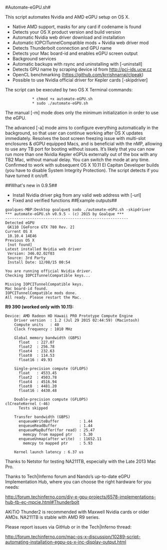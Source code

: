 
#Automate-eGPU.sh#

This script automates Nvidia and AMD eGPU setup on OS X.

- Native AMD support, masks for any card if codename is found
- Detects your OS X product version and build version
- Automatic Nvidia web driver download and installation
- Automatic IOPCITunnelCompatible mods + Nvidia web driver mod
- Detects Thunderbolt connection and GPU name
- Detects your Mac board-id and enables eGPU screen output
- Background services
- Automatic backups with rsync and uninstalling with [-uninstall]
- Detects GPU name by scraping device id from http://pci-ids.ucw.cz
- OpenCL benchmarking (https://github.com/krrishnarraj/clpeak)
- Possible to use Nvidia official driver for Kepler cards [-skipdriver]

The script can be executed by two OS X Terminal commands:

                * chmod +x automate-eGPU.sh
                * sudo ./automate-eGPU.sh

The manual [-m] mode does only the minimum initialization in order to use the eGPU.

The advanced [-a] mode aims to configure everything automatically in the background, so that user can continue working after OS X updates immediately. Resolves the boot screen freezing issue with multi-slot enclosures & dGPU equipped Macs, and is beneficial with the nMP, allowing to use any TB port for booting without issues. It’s likely that you can now run more than one Nvidia Kepler eGPUs externally out of the box with any TB2 Mac, without manual delay. You can switch the mode at any time. Confirmed to work with subsequent OS X 10.11 El Capitan Developer builds (you have to disable System Integrity Protection). The script detects if you have turned it on/off.

##What's new in 0.9.5##

- Install Nvidia driver pkg from any valid web address with [-url]
- Fixed and verified functions
##Example outputs##
```
goalques-MBP:Desktop goalque$ sudo ./automate-eGPU.sh -skipdriver
*** automate-eGPU.sh v0.9.5 - (c) 2015 by Goalque ***
-------------------------------------------------------
Detected eGPU
 GK110 [GeForce GTX 780 Rev. 2]
Current OS X
 10.10.4 14E46
Previous OS X
 [not found]
Latest installed Nvidia web driver
 Version: 346.02.02f03
 Source: 3rd Party
 Install Date: 12/08/15 00:54

You are running official Nvidia driver.
Checking IOPCITunnelCompatible keys...

Missing IOPCITunnelCompatible keys.
Mac board-id found.
IOPCITunnelCompatible mods done.
All ready. Please restart the Mac.
```
**R9 390 (worked only with 10.11):**
```
Device: AMD Radeon HD Hawaii PRO Prototype Compute Engine
    Driver version  : 1.2 (Jul 29 2015 02:44:59) (Macintosh)
    Compute units   : 40
    Clock frequency : 1010 MHz

    Global memory bandwidth (GBPS)
      float   : 227.07
      float2  : 256.78
      float4  : 232.63
      float8  : 114.53
      float16 : 49.93

    Single-precision compute (GFLOPS)
      float   : 4533.45
      float2  : 4503.78
      float4  : 4516.94
      float8  : 4481.20
      float16 : 4430.48

    Double-precision compute (GFLOPS)
clCreateKernel (-46)
      Tests skipped

    Transfer bandwidth (GBPS)
      enqueueWriteBuffer         : 1.44
      enqueueReadBuffer          : 1.44
      enqueueMapBuffer(for read) : 25.47
        memcpy from mapped ptr   : 5.30
      enqueueUnmap(after write)  : 11652.11
        memcpy to mapped ptr     : 5.93

    Kernel launch latency : 6.37 us
```

Thanks to Netstor for testing NA211TB, especially with the Late 2013 Mac Pro.

Thanks to Tech|Inferno forum and Nando’s up-to-date eGPU Implementation Hub, where you can choose the right hardware for you needs:

http://forum.techinferno.com/diy-e-gpu-projects/6578-implementations-hub-tb-ec-mpcie.html#Thunderbolt

AKiTiO Thunder2 is recommended with Maxwell Nvidia cards or older AMDs. NA211TB is stable with AMD R9 series.

Please report issues via GitHub or in the Tech|Inferno thread:

http://forum.techinferno.com/mac-os-x-discussion/10289-script-automating-installation-egpu-os-x-inc-display-output.html
